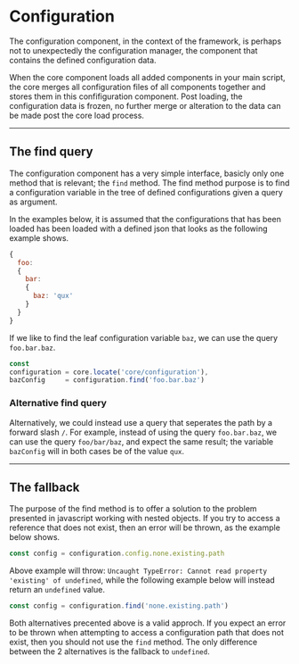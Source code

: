 # Configuration

The configuration component, in the context of the framework, is perhaps not to unexpectedly the configuration manager, the component that contains the defined configuration data.

When the core component loads all added components in your main script, the core merges all configuration files of all components together and stores them in this confifiguration component. Post loading, the configuration data is frozen, no further merge or alteration to the data can be made post the core load process.

---

## The find query

The configuration component has a very simple interface, basicly only one method that is relevant; the `find` method. The find method purpose is to find a configuration variable in the tree of defined configurations given a query as argument.

In the examples below, it is assumed that the configurations that has been loaded has been loaded with a defined json that looks as the following example shows.

```js
{
  foo:
  {
    bar:
    {
      baz: 'qux'
    }
  }
}
```

If we like to find the leaf configuration variable `baz`, we can use the query `foo.bar.baz`.

```js
const
configuration = core.locate('core/configuration'),
bazConfig     = configuration.find('foo.bar.baz')
```

### Alternative find query

Alternatively, we could instead use a query that seperates the path by a forward slash `/`. For example, instead of using the query `foo.bar.baz`, we can use the query `foo/bar/baz`, and expect the same result; the variable `bazConfig` will in both cases be of the value `qux`.

---

## The fallback

The purpose of the find method is to offer a solution to the problem presented in javascript working with nested objects. If you try to access a reference that does not exist, then an error will be thrown, as the example below shows.

```js
const config = configuration.config.none.existing.path
```

Above example will throw: `Uncaught TypeError: Cannot read property 'existing' of undefined`, while the following example below will instead return an `undefined` value.

```js
const config = configuration.find('none.existing.path')
```

Both alternatives precented above is a valid approch. If you expect an error to be thrown when attempting to access a configuration path that does not exist, then you should not use the `find` method. The only difference between the 2 alternatives is the fallback to `undefined`.
